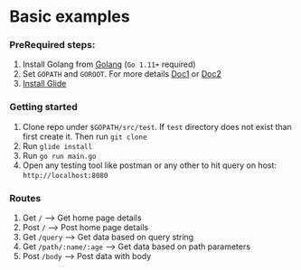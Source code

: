 # Basic examples

### PreRequired steps:
1. Install Golang from [Golang](https://golang.org/dl/) (`Go 1.11+` required)
2. Set `GOPATH` and `GOROOT`. For more details [Doc1](https://github.com/golang/go/wiki/SettingGOPATH) or [Doc2](https://blog.learngoprogramming.com/what-are-goroot-and-gopath-1231b084723f)
3. [Install Glide](https://github.com/Masterminds/glide)

### Getting started
1. Clone repo under `$GOPATH/src/test`. If `test` directory does not exist than first create it. Then run `git clone `
2. Run `glide install`
3. Run `go run main.go` 
4. Open any testing tool like postman or any other to hit query on host: `http://localhost:8080`

### Routes
1. Get `/` --> Get home page details
2. Post `/` --> Post home page details
3. Get `/query` --> Get data based on query string
4. Get `/path/:name/:age` --> Get data based on path parameters
5. Post `/body` --> Post data with body 